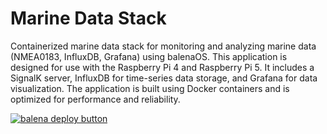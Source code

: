 # Marine Data Stack

Containerized marine data stack for monitoring and analyzing marine data
(NMEA0183, InfluxDB, Grafana) using balenaOS. This application is designed
for use with the Raspberry Pi 4 and Raspberry Pi 5. It includes a SignalK
server, InfluxDB for time-series data storage, and Grafana for data
visualization. The application is built using Docker containers and is
optimized for performance and reliability. 

[![balena deploy button](https://www.balena.io/deploy.svg)](https://dashboard.balena-cloud.com/deploy?repoUrl=https://github.com/chrismilleruk/marine-data-stack)

